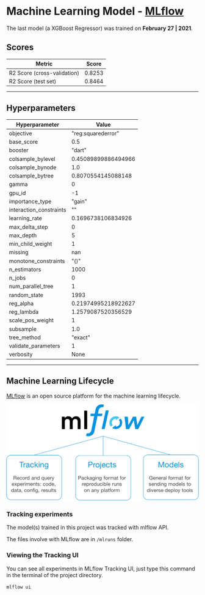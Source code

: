 # Machine Learning Model - [MLflow](https://www.mlflow.org/)

The last model (a XGBoost Regressor) was trained on **February 27 | 2021**.

## Scores

| Metric | Score |
| - | - |
| R2 Score (cross-validation)| 0.8253 |
| R2 Score (test set) | 0.8464 |

---

## Hyperparameters

| Hyperparameter | Value |
| - | - |
| objective | "reg:squarederror" |
| base_score | 0.5 |
| booster | "dart" |
| colsample_bylevel | 0.45089899886494966 |
| colsample_bynode | 1.0 |
| colsample_bytree | 0.8070554145088148 |
| gamma | 0 |
| gpu_id | -1 |
| importance_type | "gain" |
| interaction_constraints | "" |
| learning_rate | 0.1696738106834926 |
| max_delta_step | 0 |
| max_depth | 5 |
| min_child_weight | 1 |
| missing | nan |
| monotone_constraints | "()" |
| n_estimators | 1000 |
| n_jobs | 0 |
| num_parallel_tree | 1 |
| random_state | 1993 |
| reg_alpha | 0.21974995218922627 |
| reg_lambda | 1.2579087520356529 |
| scale_pos_weight | 1 |
| subsample | 1.0 |
| tree_method | "exact" |
| validate_parameters | 1 |
| verbosity | None |

---

## Machine Learning Lifecycle

[MLflow](https://www.mlflow.org/) is an open source platform for the machine learning lifecycle.

![](https://raw.githubusercontent.com/DougTrajano/ds-zap-challenge/main/docs/images/mlflow_detailed.png)

### Tracking experiments

The model(s) trained in this project was tracked with mlflow API.

The files involve with MLflow are in `/mlruns` folder.

### Viewing the Tracking UI

You can see all experiments in MLflow Tracking UI, just type this command in the terminal of the project directory.

```
mlflow ui
```